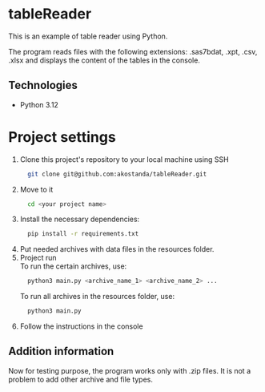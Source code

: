 # tableReader
This is an example of table reader using Python.

The program reads files with the following extensions: .sas7bdat, .xpt, .csv, .xlsx
and displays the content of the tables in the console.


## Technologies
* Python 3.12


# Project settings
1. Clone this project's repository to your local machine using SSH
    ```bash
      git clone git@github.com:akostanda/tableReader.git
    ```
2. Move to it
    ```bash
      cd <your project name>
    ```
3. Install the necessary dependencies:
    ```bash
      pip install -r requirements.txt
    ```
4. Put needed archives with data files in the resources folder.
5. Project run  
   To run the certain archives, use:
    ```bash
      python3 main.py <archive_name_1> <archive_name_2> ...
    ```
    To run all archives in the resources folder, use:
    ```bash
      python3 main.py
    ```
6. Follow the instructions in the console


## Addition information
Now for testing purpose, the program works only with .zip files. It is not a problem to add other archive and file types.